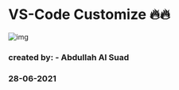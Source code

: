 # VS-Code Customize 🔥🔥
![img](https://raw.githubusercontent.com/abdullahalsuad/VS-Code-Customize/main/Capture.JPG)

### created by: - Abdullah Al Suad
### 28-06-2021 
